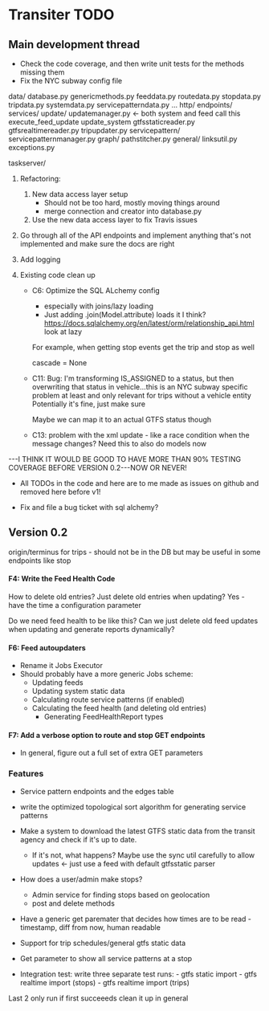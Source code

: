 # Transiter TODO

## Main development thread



- Check the code coverage, and then write unit tests
    for the methods missing them
- Fix the NYC subway config file


data/
    database.py
    genericmethods.py
    feeddata.py
    routedata.py
    stopdata.py
    tripdata.py
    systemdata.py
    servicepatterndata.py
    ...
http/
    endpoints/
services/
    update/
        updatemanager.py <- both system and feed call this
            execute_feed_update
            update_system
        gtfsstaticreader.py
        gtfsrealtimereader.py
        tripupdater.py
    servicepattern/
        servicepatternmanager.py
        graph/
            pathstitcher.py
general/
    linksutil.py
    exceptions.py
    
taskserver/
    
1. Refactoring:
    1. New data access layer setup
        - Should not be too hard, mostly moving things around
        - merge connection and creator into database.py
    1. Use the new data access layer to fix Travis issues
        
  
1. Go through all of the API endpoints and implement anything that's
    not implemented and make sure the docs are right

1. Add logging

1. Existing code clean up
    - C6: Optimize the SQL ALchemy config
        - especially with joins/lazy loading
        - Just adding .join(Model.attribute) loads it I think?
        https://docs.sqlalchemy.org/en/latest/orm/relationship_api.html
        look at lazy
        
        For example, when getting stop events get the trip and stop as well
        
        cascade = None
      
    - C11:
    Bug: I'm transforming IS_ASSIGNED to a status, 
        but then overwriting that status in vehicle...this is an NYC subway specific
        problem at least and only relevant for trips without a vehicle entity
        Potentially it's fine, just make sure
        
        Maybe we can map it to an actual GTFS status though
    - C13:
        problem with the xml update - like a race condition when the message changes?
        Need this to also do models now




---I THINK IT WOULD BE GOOD TO HAVE MORE THAN 90% TESTING COVERAGE
BEFORE VERSION 0.2---NOW OR NEVER!


- All TODOs in the code and here are to me made as issues on github and 
removed here before v1!

- Fix and file a bug ticket with sql alchemy?

## Version 0.2

origin/terminus for trips - should not be in the DB but may be useful in some endpoints like stop

#### F4: Write the Feed Health Code
How to delete old entries?
Just delete old entries when updating?
Yes - have the time a configuration parameter

Do we need feed health to be like this?
Can we just delete old feed updates when updating
and generate reports dynamically? 

#### F6: Feed autoupdaters
- Rename it Jobs Executor   
- Should probably have a more generic Jobs scheme:
    - Updating feeds
    - Updating system static data
    - Calculating route service patterns (if enabled)
    - Calculating the feed health (and deleting old entries)
        - Generating FeedHealthReport types
    
#### F7: Add a verbose option to route and stop GET endpoints

- In general, figure out a full set of extra GET parameters
   
### Features
- Service pattern endpoints and the edges table
- write the optimized topological 
sort algorithm for generating service patterns
- Make a system to download the latest GTFS static data 
    from the transit agency
    and check if it's up to date.
    - If it's not, what happens? 
    Maybe use the sync util carefully to allow updates <- just use a feed with
        default gtfsstatic parser
- How does a user/admin make stops? 
    - Admin service for
       finding stops based on geolocation
    - post and delete methods
- Have a generic get paremater that decides how times are to be read -
    timestamp, diff from now, human readable
- Support for trip schedules/general gtfs static data
- Get parameter to show all service patterns at a stop


    
- Integration test:
    write three separate test runs:
        - gtfs static import 
        - gtfs realtime import (stops)
        - gtfs realtime import (trips)
        
Last 2 only run if first succeeeds
clean it up in general



